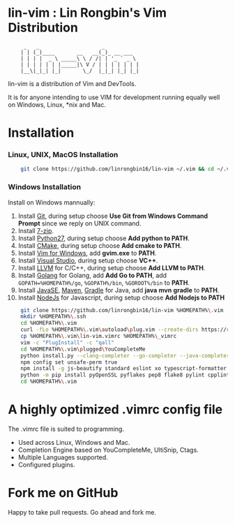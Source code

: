 # lin-vim : Lin Rongbin's Vim Distribution


         _   _                    _
        | | (_)____       __   __(_)_ __ ___
        | | | |  _ \ _____\ \ / /| | '_ ` _ \
        | | | | | | |_____|\ V / | | | | | | |
        |__\|_|_| |_|       \_/  |_|_| |_| |_|



lin-vim is a distribution of Vim and DevTools.

It is for anyone intending to use VIM for development running equally well on Windows, Linux, \*nix and Mac.

# Installation

### Linux, UNIX, MacOS Installation

```bash
    git clone https://github.com/linrongbin16/lin-vim ~/.vim && cd ~/.vim && bash install.sh
```

### Windows Installation

Install on Windows mannually:
1. Install [Git](https://git-scm.com/), during setup choose **Use Git from Windows Command Prompt** since we reply on UNIX command.
2. Install [7-zip](http://www.7-zip.org/).
3. Install [Python27](https://www.python.org/downloads/release/python-2714/), during setup choose **Add python to PATH**.
4. Install [CMake](https://cmake.org/), during setup choose **Add cmake to PATH**.
5. Install [Vim for Windows](https://tuxproject.de/projects/vim/), add **gvim.exe** to **PATH**.
6. Install [Visual Studio](https://www.visualstudio.com/), during setup choose **VC++**.
7. Install [LLVM](http://releases.llvm.org/download.html) for C/C++, during setup choose **Add LLVM to PATH**.
8. Install [Golang](https://golang.org/) for Golang, add **Add Go to PATH**, add `GOPATH=%HOMEPATH%/go`, `%GOPATH%/bin`, `%GOROOT%/bin` to **PATH**.
9. Install [JavaSE](http://www.oracle.com/technetwork/java/javase/downloads/index.html), [Maven](https://maven.apache.org/download.cgi), [Gradle](https://gradle.org/install/#manually) for Java, add **java** **mvn** **gradle** to **PATH**.
10. Install [NodeJs](https://nodejs.org/) for Javascript, during setup choose **Add Nodejs to PATH**

```bash
    git clone https://github.com/linrongbin16/lin-vim %HOMEPATH%\.vim
    mkdir %HOMEPATH%\.ssh
    cd %HOMEPATH%\.vim
    curl -fLo %HOMEPATH%\.vim\autoload\plug.vim --create-dirs https://raw.githubusercontent.com/junegunn/vim-plug/master/plug.vim
    cp %HOMEPATH%\.vim\lin-vim.vimrc %HOMEPATH%\_vimrc
    vim -c "PlugInstall" -c "qall"
    cd %HOMEPATH%\.vim\plugged\YouCompleteMe
    python install.py --clang-completer --go-completer --java-completer
    npm config set unsafe-perm true
    npm install -g js-beautify standard eslint xo typescript-formatter sass remark-cli
    python -m pip install pyOpenSSL pyflakes pep8 flake8 pylint cpplint pyOpenSSL autopep8 pathlib
    cd %HOMEPATH%\.vim
```

# A highly optimized .vimrc config file

The .vimrc file is suited to programming.
* Used across Linux, Windows and Mac.
* Completion Engine based on YouCompleteMe, UltiSnip, Ctags.
* Multiple Languages supported.
* Configured plugins.

# Fork me on GitHub

Happy to take pull requests. Go ahead and fork me.
